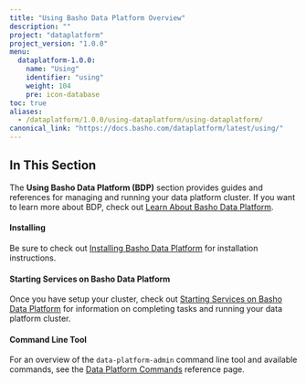 ```yaml
---
title: "Using Basho Data Platform Overview"
description: ""
project: "dataplatform"
project_version: "1.0.0"
menu:
  dataplatform-1.0.0:
    name: "Using"
    identifier: "using"
    weight: 104
    pre: icon-database
toc: true
aliases:
  - /dataplatform/1.0.0/using-dataplatform/using-dataplatform/
canonical_link: "https://docs.basho.com/dataplatform/latest/using/"
---
```


[bdp install]: /dataplatform/1.0.0/installing/
[start services]: /dataplatform/1.0.0/using/start-services/
[bdp cli]: /dataplatform/1.0.0/using/dataplatform-commands/
[learn bdp index]: /dataplatform/1.0.0/learn/

## In This Section

The **Using Basho Data Platform (BDP)**  section provides guides and references for managing and running your data platform cluster. If you want to learn more about BDP, check out [Learn About Basho Data Platform][learn bdp index].

#### Installing

Be sure to check out [Installing Basho Data Platform][bdp install] for installation instructions.

#### Starting Services on Basho Data Platform

Once you have setup your cluster, check out [Starting Services on Basho Data Platform][start services] for information on completing tasks and running your data platform cluster.

#### Command Line Tool

For an overview of the `data-platform-admin` command line tool and available commands, see the  [Data Platform Commands][bdp cli] reference page.
